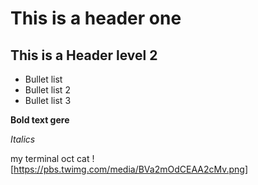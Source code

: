 # This is a header one

## This is a Header level 2

* Bullet list
* Bullet list 2
* Bullet list 3

__Bold text gere__

_Italics_

my terminal oct cat
![https://pbs.twimg.com/media/BVa2mOdCEAA2cMv.png]
